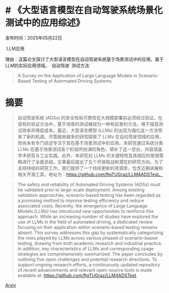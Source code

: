 # # 《大型语言模型在自动驾驶系统场景化测试中的应用综述》

发布时间：2025年05月22日

`LLM应用

理由：这篇论文探讨了大型语言模型在自动驾驶系统基于场景测试中的应用，属于LLM的实际应用领域。` `自动驾驶` `测试方法`

> A Survey on the Application of Large Language Models in Scenario-Based Testing of Automated Driving Systems

# 摘要

> 自动驾驶系统 (ADSs) 的安全性和可靠性在大规模部署前必须经过验证。在现有的验证方法中，基于场景的测试被视为一种有前景的方法，用于提高测试效率并降低成本。最近，大型语言模型 (LLMs) 的出现为强化这一方法带来了新的机遇。尽管越来越多的研究探索了 LLMs 在自动驾驶领域的应用，但尚未有专门综述专注于其在基于场景测试中的应用。本研究通过系统分类 LLMs 在基于场景测试各个阶段所扮演的角色，填补了这一空白，内容涵盖学术研究与工业实践。此外，本研究对 LLMs 的关键特性及其相应的使用策略进行了全面总结。文章最后提出了五个开放挑战和潜在的研究方向。为了支持持续的研究工作，我们提供了一个持续更新的资源库，包含近期进展和相关开源工具，地址为：https://github.com/ftgTUGraz/LLM4ADSTest。

> The safety and reliability of Automated Driving Systems (ADSs) must be validated prior to large-scale deployment. Among existing validation approaches, scenario-based testing has been regarded as a promising method to improve testing efficiency and reduce associated costs. Recently, the emergence of Large Language Models (LLMs) has introduced new opportunities to reinforce this approach. While an increasing number of studies have explored the use of LLMs in the field of automated driving, a dedicated review focusing on their application within scenario-based testing remains absent. This survey addresses this gap by systematically categorizing the roles played by LLMs across various phased of scenario-based testing, drawing from both academic research and industrial practice. In addition, key characteristics of LLMs and corresponding usage strategies are comprehensively summarized. The paper concludes by outlining five open challenges and potential research directions. To support ongoing research efforts, a continuously updated repository of recent advancements and relevant open-source tools is made available at: https://github.com/ftgTUGraz/LLM4ADSTest.

[Arxiv](https://arxiv.org/abs/2505.16587)